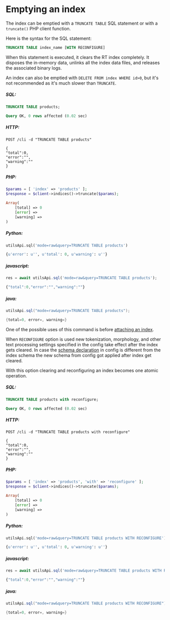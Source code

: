 # Emptying an index

The index can be emptied with a `TRUNCATE TABLE` SQL statement or with a `truncate()` PHP client function.

Here is the syntax for the SQL statement:

```sql
TRUNCATE TABLE index_name [WITH RECONFIGURE]
```

<!-- example truncate -->

When this statement is executed, it clears the RT index completely. It disposes the in-memory data, unlinks all the index data files, and releases the associated binary logs.

An index can also be emptied with `DELETE FROM index WHERE id>0`, but it's not recommended as it's much slower than `TRUNCATE`.

<!-- intro -->
##### SQL:
<!-- request SQL -->

```sql
TRUNCATE TABLE products;
```
<!-- response SQL -->

```sql
Query OK, 0 rows affected (0.02 sec)
```

<!-- intro -->
##### HTTP:

<!-- request HTTP -->

```http
POST /cli -d "TRUNCATE TABLE products"
```

<!-- response HTTP -->
```http
{
"total":0,
"error":"",
"warning":""
}
```

<!-- intro -->
##### PHP:

<!-- request PHP -->

```php
$params = [ 'index' => 'products' ];
$response = $client->indices()->truncate($params);
```

<!-- response PHP -->
```php
Array(
    [total] => 0
    [error] => 
    [warning] => 
)
```
<!-- intro -->
##### Python:

<!-- request Python -->

```python
utilsApi.sql('mode=raw&query=TRUNCATE TABLE products')
```

<!-- response Python -->
```python
{u'error': u'', u'total': 0, u'warning': u''}
```
<!-- intro -->
##### javascript:

<!-- request javascript -->

```javascript
res = await utilsApi.sql('mode=raw&query=TRUNCATE TABLE products');
```

<!-- response javascript -->
```javascript
{"total":0,"error":"","warning":""}
```

<!-- intro -->
##### java:

<!-- request Java -->

```java
utilsApi.sql("mode=raw&query=TRUNCATE TABLE products");
```

<!-- response Java -->
```java
{total=0, error=, warning=}
```

<!-- end -->

One of the possible uses of this command is before [attaching an index](Adding_data_from_external_storages/Adding_data_from_indexes/Attaching_a_plain_index_to_RT_index.md).

<!-- example truncate with RECONFIGURE -->

When `RECONFIGURE` option is used new tokenization, morphology, and other text processing settings specified in the config take effect after the index gets cleared. In case the [schema declaration](Creating_an_index/Data_types.md) in config is different from the index schema the new schema from config got applied after index get cleared.

With this option clearing and reconfiguring an index becomes one atomic operation.

<!-- intro -->
##### SQL:
<!-- request SQL -->

```sql
TRUNCATE TABLE products with reconfigure;
```
<!-- response SQL -->

```sql
Query OK, 0 rows affected (0.02 sec)
```

<!-- intro -->
##### HTTP:

<!-- request HTTP -->

```http
POST /cli -d "TRUNCATE TABLE products with reconfigure"
```

<!-- response HTTP -->
```http
{
"total":0,
"error":"",
"warning":""
}
```

<!-- intro -->
##### PHP:

<!-- request PHP -->

```php
$params = [ 'index' => 'products', 'with' => 'reconfigure' ];
$response = $client->indices()->truncate($params);
```

<!-- response PHP -->
```php
Array(
    [total] => 0
    [error] => 
    [warning] => 
)
```
<!-- intro -->
##### Python:

<!-- request Python -->

```python
utilsApi.sql('mode=raw&query=TRUNCATE TABLE products WITH RECONFIGURE')
```

<!-- response Python -->
```python
{u'error': u'', u'total': 0, u'warning': u''}
```
<!-- intro -->
##### javascript:

<!-- request javascript -->

```javascript
res = await utilsApi.sql('mode=raw&query=TRUNCATE TABLE products WITH RECONFIGURE');
```

<!-- response javascript -->
```javascript
{"total":0,"error":"","warning":""}
```

<!-- intro -->
##### java:

<!-- request Java -->

```java
utilsApi.sql("mode=raw&query=TRUNCATE TABLE products WITH RECONFIGURE");
```

<!-- response Java -->
```java
{total=0, error=, warning=}
```
<!-- end -->
